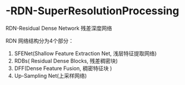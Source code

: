 # -RDN-SuperResolutionProcessing

RDN-Residual Dense Network 残差深度网络

RDN 网络结构分为4个部分：
1. SFENet(Shallow Feature Extraction Net, 浅层特征提取网络)
2. RDBs( Residual Dense Blocks, 残差稠密块)
3. DFF(Dense Feature Fusion, 稠密特征块 )
4. Up-Sampling Net(上采样网络)

